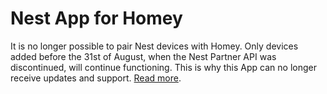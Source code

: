 # Nest App for Homey

It is no longer possible to pair Nest devices with Homey. Only devices added before the 31st of August, when the Nest Partner API was discontinued, will continue functioning. This is why this App can no longer receive updates and support. [Read more](https://mailchi.mp/16841c6489fc/your-homey-nest-integration-will-stop-working).
